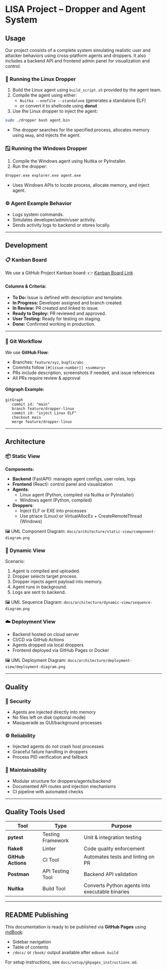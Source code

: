 # LISA Project – Dropper and Agent System

## Usage

Our project consists of a complete system simulating realistic user and attacker behaviors using cross-platform agents and droppers. It also includes a backend API and frontend admin panel for visualization and control.

### 🐧 Running the Linux Dropper

1. Build the Linux agent using `build_script.sh` provided by the agent team.
2. Compile the agent using either:
   - `Nuitka --onefile --standalone` (generates a standalone ELF)
   - or convert it to shellcode using **donut**
3. Use the Linux dropper to inject the agent:

```bash
sudo ./dropper bash agent.bin
```

- The dropper searches for the specified process, allocates memory using `mmap`, and injects the agent.

### 🪟 Running the Windows Dropper

1. Compile the Windows agent using Nuitka or PyInstaller.
2. Run the dropper:

```cmd
dropper.exe explorer.exe agent.exe
```

- Uses Windows APIs to locate process, allocate memory, and inject agent.

### ⚙️ Agent Example Behavior

- Logs system commands.
- Simulates developer/admin/user activity.
- Sends activity logs to backend or stores locally.

---

## Development

### 📋 Kanban Board

We use a GitHub Project Kanban board: 👉 [Kanban Board Link](https://github.com/orgs/LISA-SWP25/projects/4/views/1)

#### Columns & Criteria:

- **To Do:** Issue is defined with description and template.
- **In Progress:** Developer assigned and branch created.
- **In Review:** PR created and linked to issue.
- **Ready to Deploy:** PR reviewed and approved.
- **User Testing:** Ready for testing on staging.
- **Done:** Confirmed working in production.

---

### 🧠 Git Workflow

We use **GitHub Flow**:

- Branches: `feature/xyz`, `bugfix/abc`
- Commits follow `[#[issue-number]] <summary>`
- PRs include description, screenshots if needed, and issue references
- All PRs require review & approval

#### Gitgraph Example:

```mermaid
gitGraph
   commit id: "main"
   branch feature/dropper-linux
   commit id: "inject Linux ELF"
   checkout main
   merge feature/dropper-linux
```

---

## Architecture

### 📦 Static View

**Components:**

- **Backend** (FastAPI): manages agent configs, user roles, logs
- **Frontend** (React): control panel and visualization
- **Agents**:
  - Linux agent (Python, compiled via Nuitka or PyInstaller)
  - Windows agent (Python, compiled)
- **Droppers**:
  - Inject ELF or EXE into processes
  - Use ptrace (Linux) or VirtualAllocEx + CreateRemoteThread (Windows)

🖼 UML Component Diagram: `docs/architecture/static-view/component-diagram.png`

### 🔄 Dynamic View

Scenario:

1. Agent is compiled and uploaded.
2. Dropper selects target process.
3. Dropper injects agent payload into memory.
4. Agent runs in background.
5. Logs are sent to backend.

🖼 UML Sequence Diagram: `docs/architecture/dynamic-view/sequence-diagram.png`

### ☁️ Deployment View

- Backend hosted on cloud server
- CI/CD via GitHub Actions
- Agents dropped via local droppers
- Frontend deployed via GitHub Pages or Docker

🖼 UML Deployment Diagram: `docs/architecture/deployment-view/deployment-diagram.png`

---

## Quality

### 🔐 Security

- Agents are injected directly into memory
- No files left on disk (optional mode)
- Masquerade as GUI/background processes

### ⚙️ Reliability

- Injected agents do not crash host processes
- Graceful failure handling in droppers
- Process PID verification and fallback

### 🧹 Maintainability

- Modular structure for droppers/agents/backend
- Documented API routes and injection mechanisms
- CI pipeline with automated checks

---

## Quality Tools Used

| Tool               | Type              | Purpose                                         |
| ------------------ | ----------------- | ----------------------------------------------- |
| **pytest**         | Testing Framework | Unit & integration testing                      |
| **flake8**         | Linter            | Code quality enforcement                        |
| **GitHub Actions** | CI Tool           | Automates tests and linting on PR               |
| **Postman**        | API Testing Tool  | Backend API validation                          |
| **Nuitka**         | Build Tool        | Converts Python agents into executable binaries |

---

## README Publishing

This documentation is ready to be published via **GitHub Pages** using [mdBook](https://rust-lang.github.io/mdBook/):

- Sidebar navigation
- Table of contents
- `/docs/` or `/book/` output available after `mdbook build`

For setup instructions, see `docs/setup/ghpages_instructions.md`.

